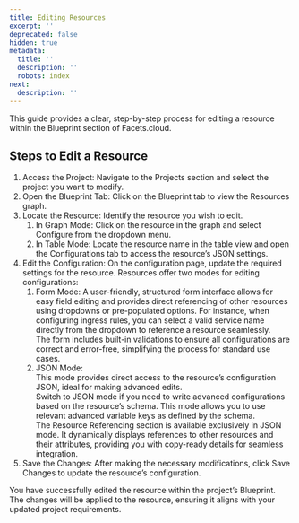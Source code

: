 ```yaml
---
title: Editing Resources
excerpt: ''
deprecated: false
hidden: true
metadata:
  title: ''
  description: ''
  robots: index
next:
  description: ''
---
```

This guide provides a clear, step-by-step process for editing a resource within the Blueprint section of Facets.cloud.

## Steps to Edit a Resource

1. Access the Project: Navigate to the Projects section and select the project you want to modify.
2. Open the Blueprint Tab: Click on the Blueprint tab to view the Resources graph.
3. Locate the Resource: Identify the resource you wish to edit.
   1. In Graph Mode: Click on the resource in the graph and select Configure from the dropdown menu.
   2. In Table Mode: Locate the resource name in the table view and open the Configurations tab to access the resource’s JSON settings.
4. Edit the Configuration: On the configuration page, update the required settings for the resource. Resources offer two modes for editing configurations:
   1. Form Mode: A user-friendly, structured form interface allows for easy field editing and provides direct referencing of other resources using dropdowns or pre-populated options. For instance, when configuring ingress rules, you can select a valid service name directly from the dropdown to reference a resource seamlessly.\
      The form includes built-in validations to ensure all configurations are correct and error-free, simplifying the process for standard use cases.
   2. JSON Mode:\
      This mode provides direct access to the resource’s configuration JSON, ideal for making advanced edits.\
      Switch to JSON mode if you need to write advanced configurations based on the resource’s schema. This mode allows you to use relevant advanced variable keys as defined by the schema.\
      The Resource Referencing section is available exclusively in JSON mode. It dynamically displays references to other resources and their attributes, providing you with copy-ready details for seamless integration.
5. Save the Changes: After making the necessary modifications, click Save Changes to update the resource’s configuration.

You have successfully edited the resource within the project’s Blueprint. The changes will be applied to the resource, ensuring it aligns with your updated project requirements.
